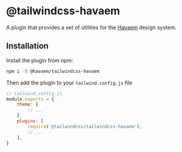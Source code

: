 # @tailwindcss-havaem

A plugin that provides a set of utilities for the [Havaem](https://havaem.com) design system.

## Installation

Install the plugin from npm:

```sh
npm i -D @havaem/tailwindcss-havaem
```

Then add the plugin to your `tailwind.config.js` file

```js
// tailwind.config.js
module.exports = {
    theme: {
        // ...
    },
    plugins: [
        require('@tailwindcss/tailwindcss-havaem'),
        // ...
    ],
}
```
